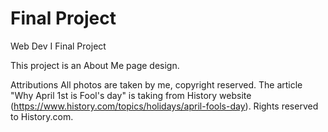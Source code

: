 # Final Project
Web Dev I Final Project

This project is an About Me page design.



Attributions
All photos are taken by me, copyright reserved. 
The article "Why April 1st is Fool's day" is taking from History website (https://www.history.com/topics/holidays/april-fools-day). Rights reserved to History.com.
